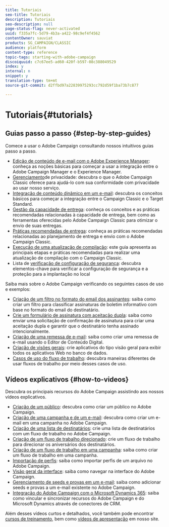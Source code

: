 ```yaml
---
title: Tutoriais
seo-title: Tutoriais
description: Tutoriais
seo-description: null
page-status-flag: never-activated
uuid: f335a7fc-5d79-4b3a-a422-98c9ef4f4562
contentOwner: sauviat
products: SG_CAMPAIGN/CLASSIC
audience: platform
content-type: reference
topic-tags: starting-with-adobe-campaign
discoiquuid: c7c67ee5-ad60-420f-b597-08c388049529
index: y
internal: n
snippet: y
translation-type: tm+mt
source-git-commit: d2ffbd97a22839975293cc792d59f1ba73b7c877

---
```



# Tutoriais{#tutorials}

## Guias passo a passo {#step-by-step-guides}

Comece a usar o Adobe Campaign consultando nossos intuitivos guias passo a passo.

* [Edição de conteúdo de e-mail com o Adobe Experience Manager](https://docs.campaign.adobe.com/doc/AC/getting_started/EN/aem.html): conheça as noções básicas para começar a usar a integração entre o Adobe Campaign Manager e o Experience Manager.
* [Gerenciamento](https://helpx.adobe.com/campaign/kb/acc-privacy.html)de privacidade: descubra o que o Adobe Campaign Classic oferece para ajudá-lo com sua conformidade com privacidade ao usar nosso serviço.
* [Integração de conteúdo dinâmico em um e-mail](https://docs.campaign.adobe.com/doc/AC/getting_started/EN/target.html): descubra os conceitos básicos para começar a integração entre o Campaign Classic e o Target Standard.
* [Gestão da capacidade de entrega](https://docs.campaign.adobe.com/doc/AC/getting_started/EN/deliverability.html): conheça os conceitos e as práticas recomendadas relacionadas à capacidade de entrega, bem como as ferramentas oferecidas pelo Adobe Campaign Classic para otimizar o envio de suas entregas.
* [Práticas recomendadas de entrega](https://docs.campaign.adobe.com/doc/AC/getting_started/EN/deliveryBestPractices.html): conheça as práticas recomendadas relacionadas ao planejamento de entrega e envio com o Adobe Campaign Classic.
* [Execução de uma atualização de compilação](https://docs.campaign.adobe.com/doc/AC/getting_started/EN/buildUpgrade.html): este guia apresenta as principais etapas e práticas recomendadas para realizar uma atualização de compilação com o Campaign Classic.
* Lista de [verificação de configuração de segurança](https://docs.campaign.adobe.com/doc/AC/getting_started/EN/security.html): descubra elementos-chave para verificar a configuração de segurança e a proteção para a implantação no local

Saiba mais sobre o Adobe Campaign verificando os seguintes casos de uso e exemplos:

* [Criação de um filtro no formato do email dos assinantes](../../platform/using/use-case.md#creating-a-filter-on-the-email-format-of-subscribers): saiba como criar um filtro para classificar assinaturas de boletim informativo com base no formato do email do destinatário.
* [Crie um formulário de assinatura com aceitação dupla](../../web/using/use-cases--web-forms.md#create-a-subscription--form-with-double-opt-in): saiba como enviar uma solicitação de confirmação de assinatura para criar uma aceitação dupla e garantir que o destinatário tenha assinado intencionalmente.
* [Criação de uma remessa de e-mail](../../web/using/use-case--creating-an-email-delivery.md): saiba como criar uma remessa de e-mail usando o Editor de Conteúdo Digital.
* [Criação de visões gerais](../../web/using/use-cases--creating-overviews.md): crie aplicativos do tipo visão geral para exibir todos os aplicativos Web no banco de dados.
* [Casos de uso do fluxo de trabalho](../../workflow/using/using-the-local-approval-activity.md): descubra maneiras diferentes de usar fluxos de trabalho por meio desses casos de uso.

## Vídeos explicativos {#how-to-videos}

Descubra os principais recursos do Adobe Campaign assistindo aos nossos vídeos explicativos.

* [Criação de um público](https://docs.adobe.com/content/help/en/campaign-learn/campaign-classic-tutorials/getting-started/creating-a-list-of-recipients.html): descubra como criar um público no Adobe Campaign.
* [Criação de uma campanha e de um e-mail](https://docs.adobe.com/content/help/en/campaign-learn/campaign-classic-tutorials/getting-started/creating-a-campaign-and-an-email.html): descubra como criar um e-mail em uma campanha no Adobe Campaign.
* [Criação de uma lista de destinatários](https://docs.adobe.com/content/help/en/campaign-learn/campaign-classic-tutorials/getting-started/creating-a-list-of-recipients.html): crie uma lista de destinatários com um fluxo de trabalho no Adobe Campaign.
* [Criação de um fluxo de trabalho direcionado](https://docs.adobe.com/content/help/en/campaign-learn/campaign-classic-tutorials/getting-started/creating-a-targeting-workflow.html): crie um fluxo de trabalho para direcionar os aniversários dos destinatários.
* [Criação de um fluxo de trabalho em uma campanha](https://docs.adobe.com/content/help/en/campaign-learn/campaign-classic-tutorials/getting-started/creating-a-workflow.html): saiba como criar um fluxo de trabalho em uma campanha.
* [Importação de perfis](https://docs.adobe.com/content/help/en/campaign-learn/campaign-classic-tutorials/getting-started/importing-profiles.html): saiba como importar perfis de um arquivo no Adobe Campaign.
* [Visão geral da interface](https://docs.adobe.com/content/help/en/campaign-learn/campaign-classic-tutorials/getting-started/interface-overview.html): saiba como navegar na interface do Adobe Campaign.
* [Gerenciamento de seeds e provas em um e-mail](https://docs.adobe.com/content/help/en/campaign-learn/campaign-classic-tutorials/getting-started/managing-seed-and-proofs.html): saiba como adicionar seeds e provas a um e-mail existente no Adobe Campaign.
* [Integração do Adobe Campaign com o Microsoft Dynamics 365](https://docs.adobe.com/content/help/en/campaign-learn/campaign-classic-tutorials/integrating/dynamics365-integration.html): saiba como vincular e sincronizar recursos do Adobe Campaign e do Microsoft Dynamics através de conectores de CRM.

Além desses vídeos curtos e detalhados, você também pode encontrar [cursos de treinamento](https://training.adobe.com/training/courses.html), bem como [vídeos de apresentação](https://www.adobe.com/training/video.html) em nosso site.
